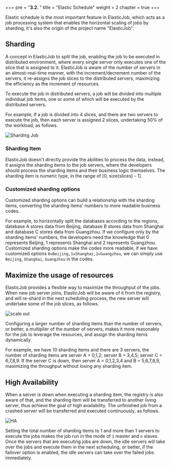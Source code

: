 +++
pre = "<b>3.2. </b>"
title = "Elastic Schedule"
weight = 2
chapter = true
+++

Elastic schedule is the most important feature in ElasticJob, which acts as a job processing system that enables the horizontal scaling of jobs by sharding, it's also the origin of the project name "ElasticJob".

## Sharding

A concept in ElasticJob to split the job, enabling the job to be executed in distributed environment, where every single server only executes one of the slice that is assigned to it.
ElasticJob is aware of the number of servers in an almost-real-time manner, with the increment/decrement number of the servers, it re-assigns the job slices to the distributed servers, maximizing the efficiency as the increment of resources.

To execute the job in distributed servers, a job will be divided into multiple individual job items, one or some of which will be executed by the distributed servers.

For example, if a job is divided into 4 slices, and there are two servers to execute the job, then each server is assigned 2 slices, undertaking 50% of the workload, as follows.

![Sharding Job](https://shardingsphere.apache.org/elasticjob/current/img/elastic/sharding.png)

### Sharding Item

ElasticJob doesn't directly provide the abilities to process the data, instead, it assigns the sharding items to the job servers, where the developers should process the sharding items and their business logic themselves.
The sharding item is numeric type, in the range of [0, size(slices) - 1].

### Customized sharding options

Customized sharding options can build a relationship with the sharding items, converting the sharding items' numbers to more readable business codes.

For example, to horizontally split the databases according to the regions, database A stores data from Beijing, database B stores data from Shanghai and database C stores data from Guangzhou.
If we configure only by the sharding items' numbers, the developers need the knowledge that 0 represents Beijing, 1 represents Shanghai and 2 represents Guangzhou.
Customized sharding options make the codes more readable, if we have customized options `0=Beijing,1=Shanghai,2=Guangzhou`, we can simply use `Beijing`, `Shanghai`, `Guangzhou` in the codes.

## Maximize the usage of resources

ElasticJob provides a flexible way to maximize the throughput of the jobs.
When new job server joins, ElasticJob will be aware of it from the registry, and will re-shard in the next scheduling process, the new server will undertake some of the job slices, as follows.

![scale out](https://shardingsphere.apache.org/elasticjob/current/img/elastic/sacle-out.png)

Configuring a larger number of sharding items than the number of servers, or better, a multiplier of the number of servers, makes it more reasonably for the job to leverage the resources, and assign the sharding items dynamically.

For example, we have 10 sharding items and there are 3 servers, the number of sharding items are server A = 0,1,2; server B = 3,4,5; server C = 6,7,8,9.
If the server C is down, then server A = 0,1,2,3,4 and B = 5,6,7,8,9, maximizing the throughput without losing any sharding item.

## High Availability

When a server is down when executing a sharding item, the registry is also aware of that, and the sharding item will be transferred to another living server, thus achieve the goal of high availability.
The unfinished job from a crashed server will be transferred and executed continuously, as follows.

![HA](https://shardingsphere.apache.org/elasticjob/current/img/elastic/ha.png)

Setting the total number of sharding items to 1 and more than 1 servers to execute the jobs makes the job run in the mode of `1` master and `n` slaves.
Once the servers that are executing jobs are down, the idle servers will take over the jobs and execute them in the next scheduling, or better, if the failover option is enabled, the idle servers can take over the failed jobs immediately.
